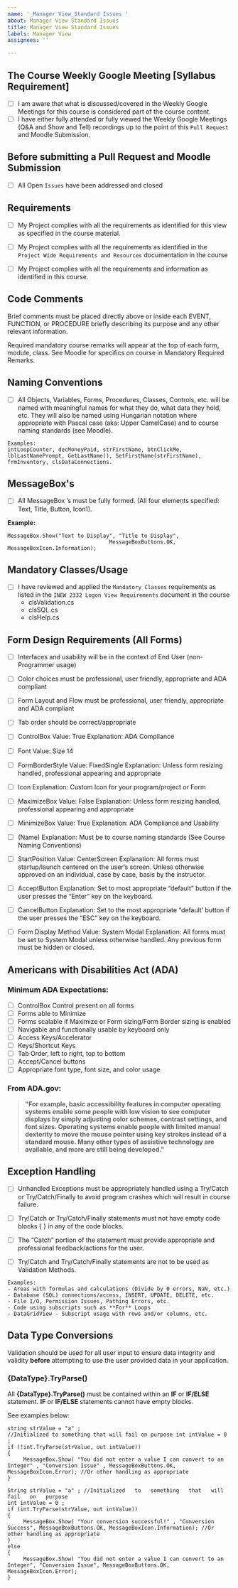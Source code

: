 ```yaml
---
name: '_Manager View_Standard Issues '
about: Manager View Standard Issues
title: Manager View Standard Issues
labels: Manager View
assignees: ''

---
```


## The Course Weekly Google Meeting [Syllabus Requirement]

- [ ] I am aware that what is discussed/covered in the Weekly Google Meetings for this course is considered part of the course content.
- [ ] I have either fully attended or fully viewed the Weekly Google Meetings (Q&A and Show and Tell) recordings up to the point of this `Pull Request` and Moodle Submission. 
## Before submitting a Pull Request and Moodle Submission

- [ ] All Open `Issues` have been addressed and closed

## Requirements 

- [ ] My Project complies with all the requirements as identified for this view as specified in the course material.

- [ ] My Project complies with all the requirements as identified in the `Project Wide Requirements
and Resources` documentation in the course

- [ ] My Project complies with all the requirements and information as identified in this course.

## Code Comments
Brief comments must be placed directly above or inside each EVENT, FUNCTION, or PROCEDURE briefly describing its purpose and any other relevant information. 

Required mandatory course remarks will appear at the top of each form, module, class. See Moodle for specifics on course in Mandatory Required Remarks.

## Naming Conventions

- [ ] All Objects, Variables, Forms, Procedures, Classes, Controls, etc. will be named with meaningful names for what they do, what data they hold, etc. They will also be named using Hungarian notation where appropriate with Pascal case (aka: Upper CamelCase) and to course naming standards (see Moodle).

```
Examples:
intLoopCounter, decMoneyPaid, strFirstName, btnClickMe, lblLastNamePrompt, GetLastName(), SetFirstName(strFirstName), frmInventory, clsDataConnections.
```

## MessageBox's

- [ ] All MessageBox ’s must be fully formed. (All four elements specified: Text, Title, Button, Icon1).

**Example:**
```
MessageBox.Show("Text to Display", "Title to Display",   
                                MessageBoxButtons.OK, MessageBoxIcon.Information);
```

## Mandatory Classes/Usage

- [ ] I have reviewed and applied the `Mandatory Classes` requirements as listed in the `INEW 2332 Logon View Requirements` document in the course
     - clsValidation.cs
     - clsSQL.cs
     - clsHelp.cs

## Form Design Requirements (All Forms)

- [ ] Interfaces and usability will be in the context of End User (non-Programmer usage)

- [ ] Color choices must be professional, user friendly, appropriate and ADA compliant

- [ ] Form Layout and Flow must be professional, user friendly, appropriate and ADA compliant

- [ ] Tab order should be correct/appropriate

- [ ] ControlBox 
Value: True 
Explanation: ADA Compliance 

- [ ] Font
Value: Size 14 

- [ ] FormBorderStyle 
Value: FixedSingle
Explanation: Unless form resizing handled, professional appearing and appropriate 

- [ ] Icon
Explanation: Custom Icon for your program/project or Form

- [ ] MaximizeBox 
Value: False
Explanation: Unless form resizing handled, professional appearing and appropriate 

- [ ] MinimizeBox 
Value: True 
Explanation: ADA Compliance and Usability 

- [ ] (Name) 
Explanation: Must be to course naming standards (See Course Naming Conventions)

- [ ] StartPosition 
Value: CenterScreen 
Explanation: All forms must startup/launch centered on the user’s screen. Unless otherwise approved on an individual, case by case, basis by the instructor. 

- [ ] AcceptButton 
Explanation: Set to most appropriate “default” button if the user presses the “Enter” key on the keyboard. 

- [ ] CancelButton 
Explanation: Set to the most appropriate “default’ button if the user presses the “ESC” key on the keyboard. 

- [ ] Form Display Method
Value: System Modal 
Explanation: All forms must be set to System Modal unless otherwise handled. Any previous form must be hidden or closed.

## Americans with Disabilities Act (ADA)

### Minimum ADA Expectations:    
- [ ] ControlBox Control present on all forms
- [ ] Forms able to Minimize
- [ ] Forms scalable if Maximize or Form sizing/Form Border sizing is enabled
- [ ] Navigable and functionally usable by keyboard only
- [ ] Access Keys/Accelerator
- [ ] Keys/Shortcut Keys
- [ ] Tab Order, left to right, top to bottom
- [ ] Accept/Cancel buttons
- [ ] Appropriate font type, font size, and color usage

### From ADA.gov: 
>**"For example, basic accessibility features in computer operating systems enable some people with low vision to see computer displays by simply adjusting color schemes, contrast settings, and font sizes. Operating systems enable people with limited manual dexterity to move the mouse pointer using key strokes instead of a standard mouse. Many other types of assistive technology are available, and more are still being developed."**

## Exception Handling
 
- [ ] Unhandled Exceptions must be appropriately handled using a Try/Catch or Try/Catch/Finally to avoid program crashes which will result in course failure. 

- [ ] Try/Catch or Try/Catch/Finally statements must not have empty code blocks { } in any of the code blocks. 

- [ ] The “Catch” portion of the statement must provide appropriate and professional feedback/actions for the user.

- [ ] Try/Catch and Try/Catch/Finally statements are not to be used as Validation   Methods.

```
Examples: 
- Areas with formulas and calculations (Divide by 0 errors, NaN, etc.)
- Database (SQL) connections/access, INSERT, UPDATE, DELETE, etc.
- File I/O, Permission Issues, Pathing Errors, etc. 
- Code using subscripts such as **For** Loops
- DataGridView - Subscript usage with rows and/or columns, etc.
```

## Data Type Conversions

Validation should be used for all user input to ensure data integrity and validity **before** attempting to use the user provided data in your application. 

### {DataType}.TryParse()
All **{DataType}.TryParse()** must be contained within an **IF** or **IF/ELSE** statement. **IF** or **IF/ELSE** statements cannot have empty blocks.

See examples below:
```
string strValue = "a" ; 
//Initialized to something that will fail on purpose int intValue = 0 ; 
if (!int.TryParse(strValue, out intValue))
{ 
     MessageBox.Show( "You did not enter a value I can convert to an Integer" , "Conversion Issue" , MessageBoxButtons.OK, MessageBoxIcon.Error); //Or other handling as appropriate 
}
```

```
String strValue = "a" ; //Initialized   to   something   that   will   fail   on   purpose   
int intValue = 0 ;     
if (int.TryParse(strValue, out intValue))   
{        
     MessageBox.Show( "Your conversion successful!" , "Conversion Success", MessageBoxButtons.OK, MessageBoxIcon.Information); //Or other handling as appropriate
}
else
{
     MessageBox.Show( "You did not enter a value I can convert to an Integer", "Conversion Issue", MessageBoxButtons.OK, MessageBoxIcon.Error);   
}
```
